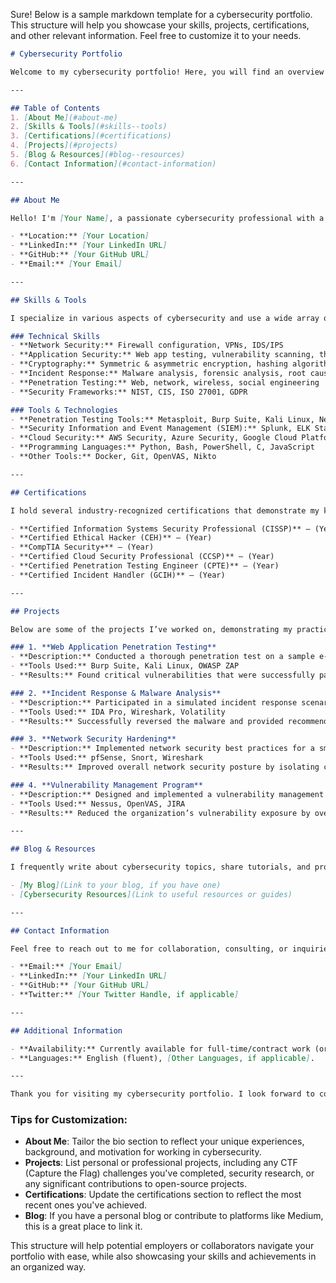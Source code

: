 Sure! Below is a sample markdown template for a cybersecurity portfolio. This structure will help you showcase your skills, projects, certifications, and other relevant information. Feel free to customize it to your needs.

```markdown
# Cybersecurity Portfolio

Welcome to my cybersecurity portfolio! Here, you will find an overview of my skills, projects, certifications, and experience in the field of cybersecurity.

---

## Table of Contents
1. [About Me](#about-me)
2. [Skills & Tools](#skills--tools)
3. [Certifications](#certifications)
4. [Projects](#projects)
5. [Blog & Resources](#blog--resources)
6. [Contact Information](#contact-information)

---

## About Me

Hello! I'm [Your Name], a passionate cybersecurity professional with a strong focus on securing systems, networks, and applications. With experience in threat analysis, penetration testing, incident response, and security architecture, I aim to protect organizations from the growing landscape of cyber threats.

- **Location:** [Your Location]
- **LinkedIn:** [Your LinkedIn URL]
- **GitHub:** [Your GitHub URL]
- **Email:** [Your Email]

---

## Skills & Tools

I specialize in various aspects of cybersecurity and use a wide array of tools and technologies to enhance security measures.

### Technical Skills
- **Network Security:** Firewall configuration, VPNs, IDS/IPS
- **Application Security:** Web app testing, vulnerability scanning, threat modeling
- **Cryptography:** Symmetric & asymmetric encryption, hashing algorithms, SSL/TLS
- **Incident Response:** Malware analysis, forensic analysis, root cause analysis
- **Penetration Testing:** Web, network, wireless, social engineering
- **Security Frameworks:** NIST, CIS, ISO 27001, GDPR

### Tools & Technologies
- **Penetration Testing Tools:** Metasploit, Burp Suite, Kali Linux, Nessus, Wireshark
- **Security Information and Event Management (SIEM):** Splunk, ELK Stack
- **Cloud Security:** AWS Security, Azure Security, Google Cloud Platform (GCP)
- **Programming Languages:** Python, Bash, PowerShell, C, JavaScript
- **Other Tools:** Docker, Git, OpenVAS, Nikto

---

## Certifications

I hold several industry-recognized certifications that demonstrate my knowledge and expertise in cybersecurity.

- **Certified Information Systems Security Professional (CISSP)** – (Year)
- **Certified Ethical Hacker (CEH)** – (Year)
- **CompTIA Security+** – (Year)
- **Certified Cloud Security Professional (CCSP)** – (Year)
- **Certified Penetration Testing Engineer (CPTE)** – (Year)
- **Certified Incident Handler (GCIH)** – (Year)

---

## Projects

Below are some of the projects I’ve worked on, demonstrating my practical skills in various areas of cybersecurity.

### 1. **Web Application Penetration Testing**
- **Description:** Conducted a thorough penetration test on a sample e-commerce website to identify vulnerabilities such as SQL injection, cross-site scripting (XSS), and broken authentication.
- **Tools Used:** Burp Suite, Kali Linux, OWASP ZAP
- **Results:** Found critical vulnerabilities that were successfully patched, including an SQL injection that allowed unauthorized access to the database.

### 2. **Incident Response & Malware Analysis**
- **Description:** Participated in a simulated incident response scenario involving a ransomware attack. Analyzed malware samples and provided a detailed report on how the attack could have been prevented.
- **Tools Used:** IDA Pro, Wireshark, Volatility
- **Results:** Successfully reversed the malware and provided recommendations to strengthen network defenses, including enhancing endpoint detection and response (EDR) systems.

### 3. **Network Security Hardening**
- **Description:** Implemented network security best practices for a small organization, including firewall rules, VPN configuration, and segmentation to reduce attack surface.
- **Tools Used:** pfSense, Snort, Wireshark
- **Results:** Improved overall network security posture by isolating critical assets and reducing the risk of lateral movement in the event of a breach.

### 4. **Vulnerability Management Program**
- **Description:** Designed and implemented a vulnerability management program for a medium-sized company, including scanning, patching, and reporting.
- **Tools Used:** Nessus, OpenVAS, JIRA
- **Results:** Reduced the organization’s vulnerability exposure by over 40% within the first three months.

---

## Blog & Resources

I frequently write about cybersecurity topics, share tutorials, and provide resources for others in the field.

- [My Blog](Link to your blog, if you have one)
- [Cybersecurity Resources](Link to useful resources or guides)

---

## Contact Information

Feel free to reach out to me for collaboration, consulting, or inquiries.

- **Email:** [Your Email]
- **LinkedIn:** [Your LinkedIn URL]
- **GitHub:** [Your GitHub URL]
- **Twitter:** [Your Twitter Handle, if applicable]

---

## Additional Information

- **Availability:** Currently available for full-time/contract work (or specify if otherwise).
- **Languages:** English (fluent), [Other Languages, if applicable].

---

Thank you for visiting my cybersecurity portfolio. I look forward to connecting with you!
```

### Tips for Customization:
- **About Me**: Tailor the bio section to reflect your unique experiences, background, and motivation for working in cybersecurity.
- **Projects**: List personal or professional projects, including any CTF (Capture the Flag) challenges you've completed, security research, or any significant contributions to open-source projects.
- **Certifications**: Update the certifications section to reflect the most recent ones you've achieved.
- **Blog**: If you have a personal blog or contribute to platforms like Medium, this is a great place to link it.
  
This structure will help potential employers or collaborators navigate your portfolio with ease, while also showcasing your skills and achievements in an organized way.
